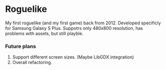 # Roguelike

My first roguelike (and my first game) back from 2012. Developed specificly for Samsung Galaxy S Plus.
Suppotrs only 480x800 resolution, has problems with assets, but still playble.

### Future plans
1. Support different screen sizes. (Maybe LibGDX integration)
2. Overall refactoring.
